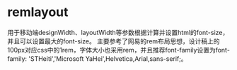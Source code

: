 # remlayout
用于移动端designWidth、layoutWidth等参数根据计算并设置html的font-size，并且可以设置最大的font-size。
主要参考了网易的rem布局思想，设计稿上的100px对应css中的1rem，字体大小也采用rem，并且推荐font-family设置为font-family: 'STHeiti','Microsoft YaHei',Helvetica,Arial,sans-serif;。